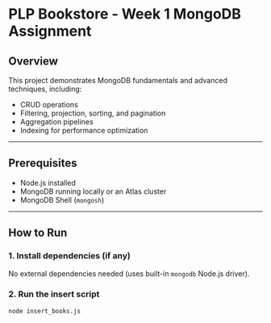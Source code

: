 # PLP Bookstore - Week 1 MongoDB Assignment

## Overview
This project demonstrates MongoDB fundamentals and advanced techniques, including:
- CRUD operations
- Filtering, projection, sorting, and pagination
- Aggregation pipelines
- Indexing for performance optimization

---

## Prerequisites
- Node.js installed
- MongoDB running locally or an Atlas cluster
- MongoDB Shell (`mongosh`)

---

## How to Run

### 1. Install dependencies (if any)
No external dependencies needed (uses built-in `mongodb` Node.js driver).

### 2. Run the insert script
```bash
node insert_books.js
